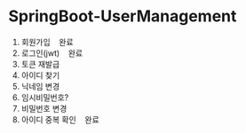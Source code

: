 # SpringBoot-UserManagement


1. 회원가입        &nbsp;&nbsp;        완료
2. 로그인(jwt)          &nbsp;&nbsp;   완료 
3. 토큰 재발급
4. 아이디 찾기
5. 닉네임 변경
6. 임시비밀번호?
7. 비밀번호 변경         
8. 아이디 중복 확인   &nbsp;&nbsp;      완료
   
